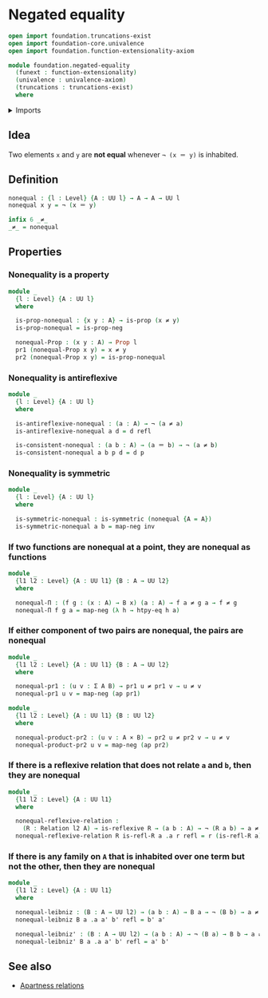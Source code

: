 # Negated equality

```agda
open import foundation.truncations-exist
open import foundation-core.univalence
open import foundation.function-extensionality-axiom

module foundation.negated-equality
  (funext : function-extensionality)
  (univalence : univalence-axiom)
  (truncations : truncations-exist)
  where
```

<details><summary>Imports</summary>

```agda
open import foundation.action-on-identifications-functions
open import foundation.binary-relations funext univalence truncations
open import foundation.dependent-pair-types
open import foundation.negation funext
open import foundation.universe-levels

open import foundation-core.cartesian-product-types
open import foundation-core.identity-types
open import foundation-core.propositions
```

</details>

## Idea

Two elements `x` and `y` are **not equal** whenever `¬ (x ＝ y)` is inhabited.

## Definition

```agda
nonequal : {l : Level} {A : UU l} → A → A → UU l
nonequal x y = ¬ (x ＝ y)

infix 6 _≠_
_≠_ = nonequal
```

## Properties

### Nonequality is a property

```agda
module _
  {l : Level} {A : UU l}
  where

  is-prop-nonequal : {x y : A} → is-prop (x ≠ y)
  is-prop-nonequal = is-prop-neg

  nonequal-Prop : (x y : A) → Prop l
  pr1 (nonequal-Prop x y) = x ≠ y
  pr2 (nonequal-Prop x y) = is-prop-nonequal
```

### Nonequality is antireflexive

```agda
module _
  {l : Level} {A : UU l}
  where

  is-antireflexive-nonequal : (a : A) → ¬ (a ≠ a)
  is-antireflexive-nonequal a d = d refl

  is-consistent-nonequal : (a b : A) → (a ＝ b) → ¬ (a ≠ b)
  is-consistent-nonequal a b p d = d p
```

### Nonequality is symmetric

```agda
module _
  {l : Level} {A : UU l}
  where

  is-symmetric-nonequal : is-symmetric (nonequal {A = A})
  is-symmetric-nonequal a b = map-neg inv
```

### If two functions are nonequal at a point, they are nonequal as functions

```agda
module _
  {l1 l2 : Level} {A : UU l1} {B : A → UU l2}
  where

  nonequal-Π : (f g : (x : A) → B x) (a : A) → f a ≠ g a → f ≠ g
  nonequal-Π f g a = map-neg (λ h → htpy-eq h a)
```

### If either component of two pairs are nonequal, the pairs are nonequal

```agda
module _
  {l1 l2 : Level} {A : UU l1} {B : A → UU l2}
  where

  nonequal-pr1 : (u v : Σ A B) → pr1 u ≠ pr1 v → u ≠ v
  nonequal-pr1 u v = map-neg (ap pr1)

module _
  {l1 l2 : Level} {A : UU l1} {B : UU l2}
  where

  nonequal-product-pr2 : (u v : A × B) → pr2 u ≠ pr2 v → u ≠ v
  nonequal-product-pr2 u v = map-neg (ap pr2)
```

### If there is a reflexive relation that does not relate `a` and `b`, then they are nonequal

```agda
module _
  {l1 l2 : Level} {A : UU l1}
  where

  nonequal-reflexive-relation :
    (R : Relation l2 A) → is-reflexive R → (a b : A) → ¬ (R a b) → a ≠ b
  nonequal-reflexive-relation R is-refl-R a .a r refl = r (is-refl-R a)
```

### If there is any family on `A` that is inhabited over one term but not the other, then they are nonequal

```agda
module _
  {l1 l2 : Level} {A : UU l1}
  where

  nonequal-leibniz : (B : A → UU l2) → (a b : A) → B a → ¬ (B b) → a ≠ b
  nonequal-leibniz B a .a a' b' refl = b' a'

  nonequal-leibniz' : (B : A → UU l2) → (a b : A) → ¬ (B a) → B b → a ≠ b
  nonequal-leibniz' B a .a a' b' refl = a' b'
```

## See also

- [Apartness relations](foundation.apartness-relations.md)
